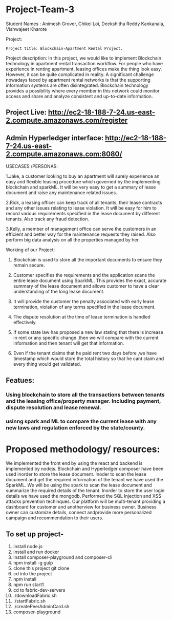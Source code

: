 # Project-Team-3

Student Names :
                Animesh Grover,
                Chikei Loi,
                Deekshitha Reddy Kankanala,
                Vishwajeet Kharote              
                
               

Project:


 	Project​ ​title​: Blockchain-Apartment Rental Project.

Project description:​ In this project, we would like to implement Blockchain technology in apartment rental transaction workflow. For people who have experience in renting apartment, leasing offices make the thing look easy. However, it can be quite complicated in reality. A significant challenge nowadays faced by apartment rental networks is that the supporting information systems are often disintegrated. Blockchain technology provides a possibility where every member in this network could monitor access and share and analyze consistent and up-to-date information.

## Project Live: http://ec2-18-188-7-24.us-east-2.compute.amazonaws.com/register
## Admin Hyperledger interface: http://ec2-18-188-7-24.us-east-2.compute.amazonaws.com:8080/

USECASES /PERSONAS:

1.Jake, a customer looking to buy an apartment will surely experience an easy and
flexible leasing procedure which governed by the implementing blockchain and
sparkML. It will be very easy to get a summary of lease document and raise any
maintenance related issues.

2.Rick, a leasing officer can keep track of all tenants, their lease contracts and any other
issues relating to lease violation. It will be easy for him to record various requirements
specified in the lease document by different tenants. Also track any fraud detection.

3.Kelly, a member of management office can serve the customers in an efficient and
better way for the maintenance requests they raised. Also perform big data analysis on
all the properties managed by her.

Working of our Project:

1. Blockchain is used to store all the important documents to ensure they remain
secure.

2. Customer specifies the requirements and the application scans the entire lease
document using SparkML. This provides the exact, accurate summary of the
lease document and allows customer to have a clear understanding of the long
lease document.

3. It will provide the customer the penalty associated with early lease termination,
violation of any terms specified in the lease document.

4. The dispute resolution at the time of lease termination is handled effectively.

5. If some state law has proposed a new law stating that there is increase in rent or any specific change ,then we will compare with the current information and then tenant will get that information.

6. Even if the tenant claims that he paid rent two days before ,we have timestamp which would store the total history so that he cant claim and every thing would get validated.



## Featues:
### Using blockchain to store all the transactions between tenants and the leasing office/property manager. Including payment, dispute resolution and lease renewal.
### usinng spark and ML to compare the current lease with any new laws and regulation enforced by the state/county.

# Proposed​ ​methodology/ ​ ​resources: 
We implemented the front end by using the react and backend is implemented by nodejs.
Blockchain and Hyperledger composer have been used inorder to store the lease document.
Inoder to scan the lease document and get the required information of the tenant we have used the SparkML.
We will be using the spark to scan the lease document and summarize the required details of the tenant.
Inorder to store the user login details we have used the mongodb.
Performed the SQL Injection and XSS attacks prevention techinques. 
Our platform will be multi-tenant providing a dashboard for customer and anotherview for business owner. Business owner can customize details, connect andprovide more personalized campaign and recommendation to their users.







To set up project-
--------------
1) install node.js
2) install and run docker
3) install composer-playground and composer-cli
4) npm install -g gulp
5) clone this project git clone
6) cd into the project
7) npm install
8) npm run start1
9) cd to fabric-dev-servers
10) ./downloadFabric.sh
11) ./startFabric.sh
12) ./createPeerAdminCard.sh
13) composer-playground


